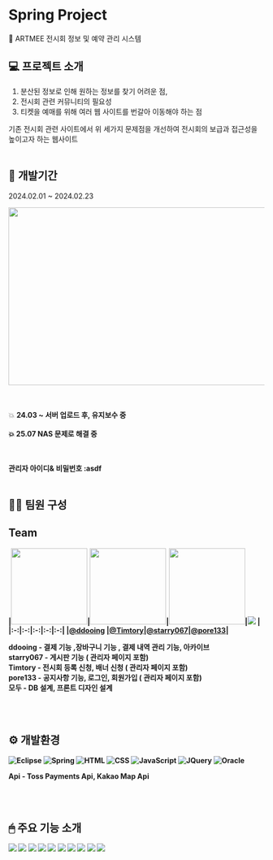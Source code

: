 # Spring Project
🎨 ARTMEE 전시회 정보 및 예약 관리 시스템


## 💻 프로젝트 소개 

1. 분산된 정보로 인해 원하는 정보를 찾기 어려운 점,
2. 전시회 관련 커뮤니티의 필요성
3. 티켓을 예매를  위해 여러 웹 사이트를 번갈아 이동해야 하는 점

기존 전시회 관련 사이트에서 위 세가지 문제점을 개선하여 전시회의 보급과 접근성을 높이고자 하는 웹사이트
<br/><br/>

## 📅 개발기간 
2024.02.01 ~ 2024.02.23

<img src="https://github.com/ddooing/soldesk_artme/assets/118183105/4fe106c0-1289-4365-a2c8-61f1eb6aa09c" width="850" height="350"/>

<br/><br/>
💥  <b font-size="20"> 24.03 ~  서버 업로드 후, 유지보수 중 
<br/><br/>
💥  <b font-size="20"> 25.07    NAS 문제로 해결 중 
<br/><br/>

<br/>
<b> 관리자 아이디& 비밀번호 :asdf</b>
<br/><br/>


## 👨‍💻 팀원 구성
## Team
|<img src="https://avatars.githubusercontent.com/u/118183105?v=4" width="150" height="150"/>|<img src="https://avatars.githubusercontent.com/u/101092238?v=4" width="150" height="150"/>|<img src="https://avatars.githubusercontent.com/u/55232668?v=4" width="150" height="150"/>|<img src="https://img.shields.io/badge/docker-%230db7ed.svg?style=for-the-badge&logo=docker&logoColor=white"> 
|
|:-:|:-:|:-:|:-:|:-:|
|[@ddooing](https://github.com/ddooing) |[@Timtory](https://github.com/Timtory)|[@starry067](https://github.com/starry067)|[@pore133](https://github.com/pore133)|

ddooing - 결제 기능 ,장바구니 기능 , 결제 내역 관리 기능, 아카이브 <br/>
starry067 - 게시판 기능 ( 관리자 페이지 포함) <br/>
Timtory - 전시회 등록 신청, 배너 신청 ( 관리자 페이지 포함) <br/>
pore133 - 공지사항 기능, 로그인, 회원가입 ( 관리자 페이지 포함) <br/>
모두 - DB 설계, 프론트 디자인 설계 



<br/><br/>
## ⚙ 개발환경
![Eclipse](https://img.shields.io/badge/Eclipse-2C2255?style=for-the-badge&logo=eclipse&logoColor=white)  ![Spring](https://img.shields.io/badge/Spring-6DB33F?style=for-the-badge&logo=spring&logoColor=white) 
![HTML](https://img.shields.io/badge/HTML5-E34F26?style=for-the-badge&logo=html5&logoColor=white) ![CSS](https://img.shields.io/badge/CSS-239120?&style=for-the-badge&logo=css3&logoColor=white)  ![JavaScript](https://img.shields.io/badge/JavaScript-F7DF1E?style=for-the-badge&logo=JavaScript&logoColor=white) ![JQuery](https://img.shields.io/badge/jQuery-0769AD?style=for-the-badge&logo=jquery&logoColor=white)
![Oracle](https://img.shields.io/badge/Oracle-F80000?style=for-the-badge&logo=oracle&logoColor=black)

Api - Toss Payments Api, Kakao Map Api



<br/><br/>


## 🖱 주요 기능 소개 


<img src="https://github.com/ddooing/soldesk_artme/assets/118183105/fdc053d9-a7c8-4fcc-a59f-180fb88775f9" />



<img src="https://github.com/ddooing/soldesk_artme/assets/118183105/2f0d8792-e5b7-4f0b-8c25-cea9d57f6ccb"/>



<img src="https://github.com/ddooing/soldesk_artme/assets/118183105/5f71e774-1f0d-441c-b0ca-6a592fc7df1d"/>



<img src="https://github.com/ddooing/soldesk_artme/assets/118183105/330fd766-302d-49a3-9d98-bf4ca79cda60"/>



<img src="https://github.com/ddooing/soldesk_artme/assets/118183105/405d6d3d-3943-4cb5-8f54-dca2519aaae2"/>



<img src="https://github.com/ddooing/soldesk_artme/assets/118183105/76c7fbff-1ec8-4ffa-9df4-ff828601c4b5"/>



<img src="https://github.com/ddooing/soldesk_artme/assets/118183105/1d2781bb-0446-4842-9b65-39417dd8b0e9"/>



<img src="https://github.com/ddooing/soldesk_artme/assets/118183105/4515b4ee-1c2e-4bf6-ba5c-502cf3063e9b"/>



<img src="https://github.com/ddooing/soldesk_artme/assets/118183105/2f66632a-9f92-4ee1-85af-5952c6b14b5b"/>



<img src="https://github.com/ddooing/soldesk_artme/assets/118183105/c63ec5b7-157e-4b6b-bd76-f0c5d8e0cef8"/>

<br/><br/>


